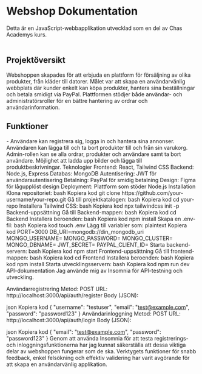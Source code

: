 <h1>Webshop Dokumentation</h1>
Detta är en JavaScript-webbapplikation utvecklad som en del av Chas Academys kurs.
<br><br>


<h2>Projektöversikt</h2>
Webshoppen skapades för att erbjuda en plattform för försäljning av olika produkter, från kläder till datorer. Målet var att skapa en användarvänlig webbplats där kunder enkelt kan köpa produkter, hantera sina beställningar och betala smidigt via PayPal. Plattformen stödjer både användar- och administratörsroller för en bättre hantering av ordrar och användarinformation.

<!-- Användarstudie
Dokumentation av Webshoppen
Bakgrund och Syfte
Webshoppen skapades för att fylla en brist på lättillgängliga och mångsidiga onlinebutiker. Målet var att ge användare en bekväm shoppingupplevelse med säker betalning och enkel navigering.

Metod
En användarstudie genomfördes med olika åldersgrupper och kön. Svaren samlades in via en enkät för att förstå deras preferenser och köpbeteende relaterat till online-shopping.

Resultat från Användarstudien

Köpfrekvens och Plats: Majoriteten av användarna handlar online flera gånger om året och föredrar att handla från kända webbplatser.
Viktigaste Faktorer: Produktutbud, pris och säkerhet vid betalning var de främsta faktorerna för köpbeslut.
Recensioner och Betyg: Användare värderade recensioner från andra kunder och varumärkets rykte högt.
Gränssnitt: Användare efterfrågade ett enkelt och intuitivt gränssnitt med möjlighet att kategorisera produkter och enkelt hantera sin varukorg.
Insikter och Användarpreferenser
Användarna uppskattar ett klart och lättnavigerat system med bra produktbeskrivningar och bilder. Många efterfrågade funktioner för att spara produkter i en önskelista och få rekommendationer baserade på tidigare köp.

Rekommendationer för Webshoppens Funktionalitet

Produktkategorisering: Implementera en filtreringsfunktion baserad på produktkategori och pris.
Recensioner och Omdömen: Tillåt användarna att lämna och läsa betyg samt recensioner för att skapa ett community kring produkterna.
Säkerhet och Betalning: Fokusera på att ha säkra betalningsmetoder och tydlig leveransinformation för att öka kundernas förtroende. -->

<h2>Funktioner</h2>
- Användare kan registrera sig, logga in och hantera sina annonser.
Användaren kan lägga till och ta bort produkter till och från sin varukorg.
Admin-rollen kan se alla ordrar, produkter och användare samt ta bort användare.
Möjlighet att ladda upp bilder och lägga till produktbeskrivningar.
Teknologier
Frontend: React, Tailwind CSS
Backend: Node.js, Express
Databas: MongoDB
Autentisering: JWT för användarautentisering
Betalning: PayPal för smidig betalning
Design: Figma för lågupplöst design
Deployment: Plattform som stöder Node.js
Installation
Klona repositoriet:
bash
Kopiera kod
git clone https://github.com/your-username/your-repo.git
Gå till projektkatalogen:
bash
Kopiera kod
cd your-repo
Installera Tailwind CSS:
bash
Kopiera kod
npx tailwindcss init -p
Backend-uppsättning
Gå till Backend-mappen:
bash
Kopiera kod
cd Backend
Installera beroenden:
bash
Kopiera kod
npm install
Skapa en .env-fil:
bash
Kopiera kod
touch .env
Lägg till variabler som:
plaintext
Kopiera kod
PORT=3000
DB_URI=mongodb://din_mongodb_uri
MONGO_USERNAME=
MONGO_PASSWORD=
MONGO_CLUSTER=
MONGO_DBNAME=
JWT_SECRET=
PAYPAL_CLIENT_ID=
Starta backend-servern:
bash
Kopiera kod
npm start
Frontend-uppsättning
Gå till frontend-mappen:
bash
Kopiera kod
cd Frontend
Installera beroenden:
bash
Kopiera kod
npm install
Starta utvecklingsservern:
bash
Kopiera kod
npm run dev
API-dokumentation
Jag använde mig av Insomnia för API-testning och utveckling.

Användarregistrering
Metod: POST
URL: http://localhost:3000/api/auth/register
Body (JSON):

json
Kopiera kod
{
  "username": "testuser",
  "email": "test@example.com",
  "password": "password123"
}
Användarinloggning
Metod: POST
URL: http://localhost:3000/api/auth/login
Body (JSON):

json
Kopiera kod
{
  "email": "test@example.com",
  "password": "password123"
}
Genom att använda Insomnia för att testa registrerings- och inloggningsfunktionerna har jag kunnat säkerställa att dessa viktiga delar av webshoppen fungerar som de ska. Verktygets funktioner för snabb feedback, enkel felsökning och effektiv validering har varit avgörande för att skapa en användarvänlig applikation.
